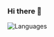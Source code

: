 ### Hi there 👋

<img src = "https://github-readme-stats.vercel.app/api/pin/?username=Exponents2K20&repo=github-readme-stats&theme=material-palenight" alt = "Languages">
